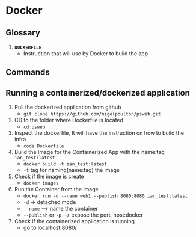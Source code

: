 # Docker

## Glossary
1. **`DOCKERFILE`**
   - Instruction that will use by Docker to build the app

## Commands

## Running a containerized/dockerized application
1. Pull the dockerized application from github
   - `git clone https://github.com/nigelpoulton/psweb.git`
2. CD to the folder where Dockerfile is located
   - `cd psweb`
3. Inspect the dockerfile, It will have the instruction on how to build the infra
   - `code Dockerfile`
4. Build the Image for the Containerized App with the name:tag `ian_test:latest`
   - `docker build -t ian_test:latest`
   - `-t` tag for naming(name:tag) the image
5. Check if the image is create
   - `docker images`
6. Run the Container from the image
   - `docker run -d --name web1 --publish 8080:8080 ian_test:latest`
   - `-d` -> detached mode
   - `--name` --> name the container
   - `--publish` or `-p` --> expose the port, host:docker
7. Check if the containerized application is running
   - go to localhost:8080/
